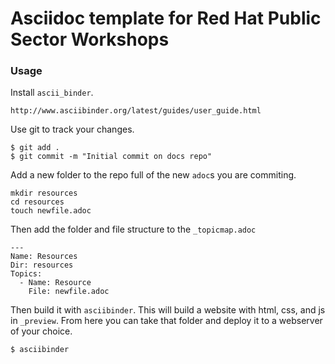 # Asciidoc template for Red Hat Public Sector Workshops

### Usage

Install `ascii_binder`. 

	http://www.asciibinder.org/latest/guides/user_guide.html


Use git to track your changes. 

```
$ git add .
$ git commit -m "Initial commit on docs repo"
```

Add a new folder to the repo full of the new `adoc`s you are commiting. 

```
mkdir resources
cd resources
touch newfile.adoc
```

Then add the folder and file structure to the `_topicmap.adoc`

```
---
Name: Resources
Dir: resources
Topics:
  - Name: Resource
    File: newfile.adoc
```

Then build it with `asciibinder`. This will build a website with html, css, and js in `_preview`. From here you can take that folder and deploy it to a webserver of your choice.

```
$ asciibinder
```

